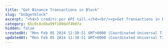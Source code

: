 ```yaml
---
title: "Get Binance Transactions in Block"
slug: "bnbgetblock"
excerpt: "<h4>5 credits per API call.</h4><br/><p>Get Transactions in block by block height.</p>"
category: 65c0c8c6ba99f1006df40d7a
hidden: false
createdAt: "Mon Feb 05 2024 11:38:51 GMT+0000 (Coordinated Universal Time)"
updatedAt: "Mon Feb 05 2024 11:38:51 GMT+0000 (Coordinated Universal Time)"
---
```

